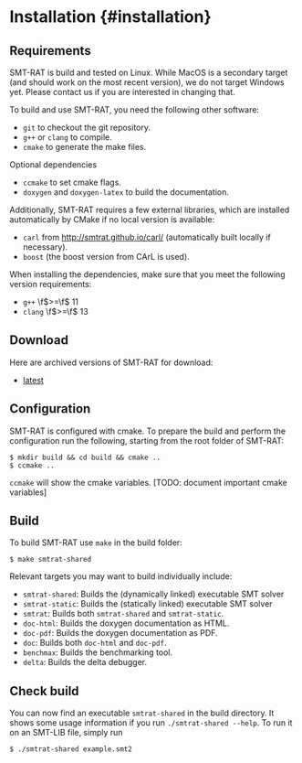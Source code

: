 # Installation {#installation}

## Requirements

SMT-RAT is build and tested on Linux.
While MacOS is a secondary target (and should work on the most recent version), we do not target Windows yet. Please contact us if you are interested in changing that.

To build and use SMT-RAT, you need the following other software:

- `git` to checkout the git repository.
- `g++` or `clang` to compile.
- `cmake` to generate the make files.

Optional dependencies
- `ccmake` to set cmake flags.
- `doxygen` and `doxygen-latex` to build the documentation.

Additionally, SMT-RAT requires a few external libraries, which are installed automatically by CMake if no local version is available:
- `carl` from http://smtrat.github.io/carl/ (automatically built locally if necessary).
- `boost` (the boost version from CArL is used).

When installing the dependencies, make sure that you meet the following version requirements:
- `g++` \f$>=\f$ 11
- `clang` \f$>=\f$ 13

## Download

Here are archived versions of SMT-RAT for download:
- [latest](https://github.com/ths-rwth/smtrat/releases)

## Configuration

SMT-RAT is configured with cmake. To prepare the build and perform the configuration run the following, starting from the root folder of SMT-RAT:

	$ mkdir build && cd build && cmake ..
	$ ccmake ..

`ccmake` will show the cmake variables.
[TODO: document important cmake variables]

## Build

To build SMT-RAT use `make` in the build folder:

	$ make smtrat-shared

Relevant targets you may want to build individually include:

- `smtrat-shared`: Builds the (dynamically linked) executable SMT solver
- `smtrat-static`: Builds the (statically linked) executable SMT solver
- `smtrat`: Builds both `smtrat-shared` and `smtrat-static`.
- `doc-html`: Builds the doxygen documentation as HTML.
- `doc-pdf`: Builds the doxygen documentation as PDF.
- `doc`: Builds both `doc-html` and `doc-pdf`.
- `benchmax`: Builds the benchmarking tool.
- `delta`: Builds the delta debugger.

## Check build

You can now find an executable `smtrat-shared` in the build directory.
It shows some usage information if you run `./smtrat-shared --help`.
To run it on an SMT-LIB file, simply run

	$ ./smtrat-shared example.smt2
